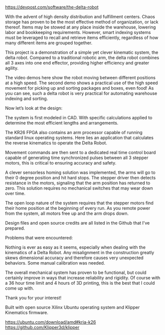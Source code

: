 https://devpost.com/software/the-delta-robot

With the advent of high density distribution and fulfillment centers. Chaos storage has proven to be the most effective method of organization, or lack thereof. Items may be stowed at any place inside the warehouse, lowering labor and bookkeeping requirements. However, smart indexing systems must be leveraged to recall and retrieve items efficiently, regardless of how many different items are grouped together. 

This project is a demonstration of a simple yet clever kinematic system, the delta robot. Compared to a traditional robotic arm, the delta robot combines all 3 axes into one end effector, providing higher efficiency and greater agility. 

The video demos here show the robot moving between different positions at a high speed. The second demo shows a practical use of the high speed movement for picking up and sorting packages and boxes, even food! As you can see, such a delta robot is very practical for automating warehouse indexing and sorting. 

Now let’s look at the design: 

The system is first modeled in CAD. With specific calculations applied to determine the most efficient lengths and arrangements.  

The KR26 FPGA also contains an arm processor capable of running standard linux operating systems. Here lies an application that calculates the reverse kinematics to operate the Delta Robot. 

Movement commands are then sent to a dedicated real time control board capable of generating time synchronized pulses between all 3 stepper motors, this is critical to ensuring accuracy and safety. 

A clever sensorless homing solution was implemented, the arms will go to their 0 degree position and hit hard stops. The stepper driver then detects resistance in the motors, signaling that the arm position has returned to zero. This solution requires no mechanical switches that may wear down over time. 

The open loop nature of the system requires that the stepper motors find their home position at the beginning of every run. As you remote power from the system, all motors free up and the arm drops down. 

Design files and open source credits are all listed in the Github that I've prepared. 

Problems that were encountered: 

Nothing is ever as easy as it seems, especially when dealing with the kinematics of a Delta Robot. Any misalignment in the construction greatly skews dimensional accuracy and therefore causes very unexpected behaviors. Some manual calibration was needed.  

The overall mechanical system has proven to be functional, but could certainly improve in ways that increase reliability and rigidity.  Of course with a 36 hour time limit and 4 hours of 3D printing, this is the best that I could come up with. 

Thank you for your interest! 

Built with open source Xilinx Ubuntu operating system and Klipper Kinematics firmware. 

https://ubuntu.com/download/amd#kria-k26
https://github.com/Klipper3d/klipper
